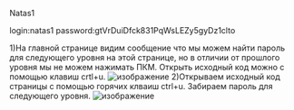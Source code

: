 Natas1

login:natas1
password:gtVrDuiDfck831PqWsLEZy5gyDz1clto

1)На главной странице видим сообщение что мы можем найти пароль для следующего уровня на этой странице, но в отличии от прошлого уровня мы не можем нажимать
ПКМ. Открыть исходный код можно с помощью клавиш crtl+u.
![изображение](https://user-images.githubusercontent.com/54982244/173056057-1600ad69-b06e-4df0-8e3a-75373340e0f4.png)
2)Открываем исходный код страницы с помощью горячих клваиш ctrl+u. Забираем пароль для следующего уровня.
![изображение](https://user-images.githubusercontent.com/54982244/173056138-f9b8b204-e799-4b8f-971f-d8397efa7dea.png)
